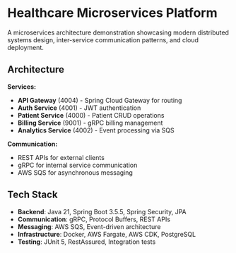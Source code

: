 # Healthcare Microservices Platform

A microservices architecture demonstration showcasing modern distributed systems design, inter-service communication patterns, and cloud deployment.

## Architecture

**Services:**
- **API Gateway** (4004) - Spring Cloud Gateway for routing
- **Auth Service** (4001) - JWT authentication
- **Patient Service** (4000) - Patient CRUD operations  
- **Billing Service** (9001) - gRPC billing management
- **Analytics Service** (4002) - Event processing via SQS

**Communication:**
- REST APIs for external clients
- gRPC for internal service communication
- AWS SQS for asynchronous messaging

## Tech Stack

- **Backend**: Java 21, Spring Boot 3.5.5, Spring Security, JPA
- **Communication**: gRPC, Protocol Buffers, REST APIs
- **Messaging**: AWS SQS, Event-driven architecture
- **Infrastructure**: Docker, AWS Fargate, AWS CDK, PostgreSQL
- **Testing**: JUnit 5, RestAssured, Integration tests
